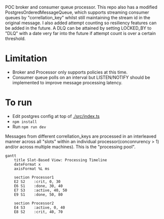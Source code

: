 POC broker and consumer queue processor.  This repo also has a modified PostgresOrderedMessageQueue, which supports streaming consumer queues by "correllation_key" whilst still maintaining the stream id in the original message.  I also added attempt counting so resiliency features can be added in the future.  A DLQ can be attained by setting LOCKED_BY to "DLQ" with a date very far into the future if attempt count is over a certain threshold.

# Limitation
* Broker and Processor only supports policies at this time.
* Consumer queue polls on an interval but LISTEN/NOTIFY should be implemented to improve message processing latency.

# To run
- Edit postgres config at top of [./src/index.ts](https://github.com/TomKaltz/ConsumerQueueExp/blob/main/src/index.ts)
- ```npm install```
- Run ```npm run dev```

Messages from different correllation_keys are processed in an interleaved manner across all "slots" within an individual processor(conconrurency > 1) and/or across multiple machines).  This is the "processing pool".
```mermaid
gantt
    title Slot-Based View: Processing Timeline
    dateFormat x
    axisFormat %L ms
    
    section Processor1
    E2 S2    :crit, 0, 30
    E6 S1    :done, 30, 40
    E7 S3    :active, 40, 50
    E9 S1    :done, 50, 80
    
    section Processor2
    E4 S3    :active, 0, 40
    E8 S2    :crit, 40, 70
```

